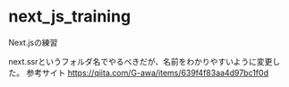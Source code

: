 # next_js_training
Next.jsの練習

next.ssrというフォルダ名でやるべきだが、名前をわかりやすいように変更した。
参考サイト
https://qiita.com/G-awa/items/639f4f83aa4d97bc1f0d
